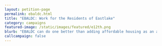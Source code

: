 ```yaml
---
layout: petition-page
permalink: ebaldc.html
title: "EBALDC: Work for the Residents of Eastlake"
category: campaigns
featured-image: /static/images/featured/e12th.png
blurb: "EBALDC can do one better than adding affordable housing as an afterthought in Oakland."
callcampaign: false
---
```


<link href='https://actionnetwork.org/css/style-embed-whitelabel.css' rel='stylesheet' type='text/css' />
<script>window.yepnope || document.write('<script src="https://actionnetwork.org/includes/js/yepnope154-min.js"><\/script>');</script>
<script src='https://actionnetwork.org/widgets/v2/petition/ebaldc-work-for-the-residents-of-eastlake?format=js&source=widget&style=full'></script>
<div id='can-petition-area-ebaldc-work-for-the-residents-of-eastlake' style='width: 100%'><!-- this div is the target for our HTML insertion --></div>